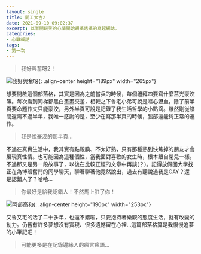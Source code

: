 ```yaml
---
layout: single
title: 開工大吉2
date: 2021-09-10 09:02:37
excerpt: 以半開玩笑的心情開始胡搞瞎搞的寫起網誌。
categories:
- 心戰喊話
tags:
- 第一次
---
```


> 我好興奮呀2！

![我好興奮呀](/assets/images/album/搞笑雜圖/我好興奮呀250p.jpg){: .align-center height="189px" width="265px"}

想要開啟這個部落格，其實是因為之前當兵的時候，每個禮拜四要寫什麼莒光豪洨簿。每次看到同梯都黑白畫畫交差，相較之下魯宅小弟可說是嘔心瀝血，除了前半頁要命題作文只能豪洨，另外半頁可說是記錄了我生活哲學的小點滴。雖然剛從陰間還陽不過半年，我唯一感謝的是，至少在寫那半頁的時候，腦部還能夠正常的運作。

>我是說豪洨的那半頁...

不過在真實生活中，我其實有點靦腆、不太好熟，只有那種熟到快焦掉的朋友才會展現真性情。也可能因為這種個性，當我面對喜歡的女生時，根本跟自閉兒一樣。不過那又是另一段故事了，以後在比較正經的文章中再談(？)。記得放假回大學找正在為博班奮鬥的同學聊天，聊著聊著他竟然說出，過去有聽說過我是GAY？還是認錯人了？哈哈...

>你最好是給我認錯人！不然馬上肛了你！

![阿部高和](/assets/images/album/搞笑雜圖/阿部高和.jpg){: .align-center height="190px" width="253px"}

又魯又宅的活了二十多年，也還不錯啦，只要抱持著樂觀的態度生活，就有改變的動力。仍舊有許多夢想沒有實現、很多遺憾留在心裡...這篇部落格算是我慢慢追夢的小筆記吧！

>可能更多是在記錄邊緣人的瘋言瘋語...